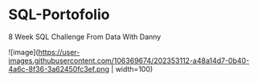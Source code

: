 # SQL-Portofolio

8 Week SQL Challenge From Data With Danny

![image](https://user-images.githubusercontent.com/106369674/202353112-a48a14d7-0b40-4a6c-8f36-3a62450fc3ef.png | width=100)

